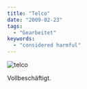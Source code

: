 ```yaml
---
title: "Telco"
date: "2009-02-23"
tags:
  - "Gearbeitet"
keywords:
  - "considered harmful"
---
```


![telco](/images/codecandies/telco.jpg)

Vollbeschäftigt.
